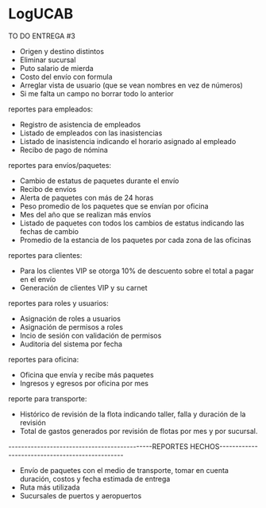 # LogUCAB
TO DO ENTREGA #3
- Origen y destino distintos
- Eliminar sucursal
- Puto salario de mierda
- Costo del envío con formula
- Arreglar vista de usuario (que se vean nombres en vez de números)
- Si me falta un campo no borrar todo lo anterior 

reportes para empleados:
 - Registro de asistencia de empleados
 - Listado de empleados con las inasistencias
 - Listado de inasistencia indicando el horario asignado al empleado
 - Recibo de pago de nómina

reportes para envíos/paquetes:
 - Cambio de estatus de paquetes durante el envío
 - Recibo de envíos
 - Alerta de paquetes con más de 24 horas
 - Peso promedio de los paquetes que se envían por oficina
 - Mes del año que se realizan más envíos
 - Listado de paquetes con todos los cambios de estatus indicando las fechas de cambio
 - Promedio de la estancia de los paquetes por cada zona de las oficinas

reportes para clientes:
 - Para los clientes VIP se otorga 10% de descuento sobre el total a pagar en el envío
 - Generación de clientes VIP y su carnet

reportes para roles y usuarios:
 - Asignación de roles a usuarios
 - Asignación de permisos a roles
 - Incio de sesión con validación de permisos
 - Auditoria del sistema por fecha

reportes para oficina: 
 - Oficina que envía y recibe más paquetes
 - Ingresos y egresos por oficina por mes

reporte para transporte:
 - Histórico de revisión de la flota indicando taller, falla y duración de la revisión
 - Total de gastos generados por revisión de flotas por mes y por sucursal.



---------------------------------------------REPORTES HECHOS------------------------------------------------
 - Envío de paquetes con el medio de transporte, tomar en cuenta duración, costos y fecha estimada de entrega
 - Ruta más utilizada
 - Sucursales de puertos y aeropuertos
